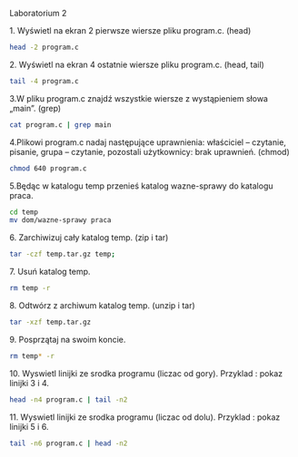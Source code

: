 Laboratorium 2

1\. Wyświetl na ekran 2 pierwsze wiersze pliku program.c. (head)
```sh
head -2 program.c
```
2\. Wyświetl na ekran 4 ostatnie wiersze pliku program.c. (head, tail)
```sh
tail -4 program.c
```
3\.W pliku program.c znajdź wszystkie wiersze z wystąpieniem słowa „main”. (grep)
```sh
cat program.c | grep main
```
4\.Plikowi program.c nadaj następujące uprawnienia: właściciel – czytanie, pisanie, grupa – czytanie, pozostali użytkownicy: brak uprawnień. (chmod)
```sh
chmod 640 program.c
```
5\.Będąc w katalogu temp przenieś katalog wazne-sprawy do katalogu praca.
```sh
cd temp
mv dom/wazne-sprawy praca
```
6\. Zarchiwizuj cały katalog temp. (zip i tar)
```sh
tar -czf temp.tar.gz temp;
```
7\. Usuń katalog temp.
```sh
rm temp -r
```
8\. Odtwórz z archiwum katalog temp. (unzip i tar)
```sh
tar -xzf temp.tar.gz
```
9\. Posprzątaj na swoim koncie.
```sh
rm temp* -r
```
10\. Wyswietl linijki ze srodka programu (liczac od gory). Przyklad : pokaz linijki 3 i 4.

```sh
head -n4 program.c | tail -n2
```
11\. Wyswietl linijki ze srodka programu (liczac od dolu). Przyklad : pokaz linijki 5 i 6.
```sh
tail -n6 program.c | head -n2
```
